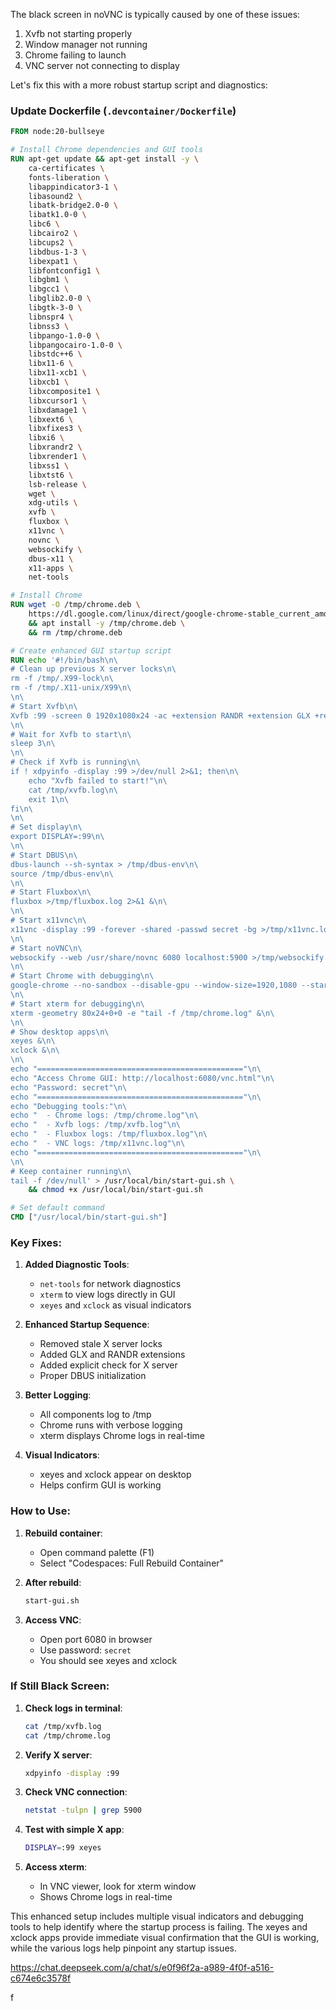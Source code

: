 The black screen in noVNC is typically caused by one of these issues:

1. Xvfb not starting properly
2. Window manager not running
3. Chrome failing to launch
4. VNC server not connecting to display

Let's fix this with a more robust startup script and diagnostics:

### Update Dockerfile (`.devcontainer/Dockerfile`)
```dockerfile
FROM node:20-bullseye

# Install Chrome dependencies and GUI tools
RUN apt-get update && apt-get install -y \
    ca-certificates \
    fonts-liberation \
    libappindicator3-1 \
    libasound2 \
    libatk-bridge2.0-0 \
    libatk1.0-0 \
    libc6 \
    libcairo2 \
    libcups2 \
    libdbus-1-3 \
    libexpat1 \
    libfontconfig1 \
    libgbm1 \
    libgcc1 \
    libglib2.0-0 \
    libgtk-3-0 \
    libnspr4 \
    libnss3 \
    libpango-1.0-0 \
    libpangocairo-1.0-0 \
    libstdc++6 \
    libx11-6 \
    libx11-xcb1 \
    libxcb1 \
    libxcomposite1 \
    libxcursor1 \
    libxdamage1 \
    libxext6 \
    libxfixes3 \
    libxi6 \
    libxrandr2 \
    libxrender1 \
    libxss1 \
    libxtst6 \
    lsb-release \
    wget \
    xdg-utils \
    xvfb \
    fluxbox \
    x11vnc \
    novnc \
    websockify \
    dbus-x11 \
    x11-apps \
    net-tools

# Install Chrome
RUN wget -O /tmp/chrome.deb \
    https://dl.google.com/linux/direct/google-chrome-stable_current_amd64.deb \
    && apt install -y /tmp/chrome.deb \
    && rm /tmp/chrome.deb

# Create enhanced GUI startup script
RUN echo '#!/bin/bash\n\
# Clean up previous X server locks\n\
rm -f /tmp/.X99-lock\n\
rm -f /tmp/.X11-unix/X99\n\
\n\
# Start Xvfb\n\
Xvfb :99 -screen 0 1920x1080x24 -ac +extension RANDR +extension GLX +render -noreset >/tmp/xvfb.log 2>&1 &\n\
\n\
# Wait for Xvfb to start\n\
sleep 3\n\
\n\
# Check if Xvfb is running\n\
if ! xdpyinfo -display :99 >/dev/null 2>&1; then\n\
    echo "Xvfb failed to start!"\n\
    cat /tmp/xvfb.log\n\
    exit 1\n\
fi\n\
\n\
# Set display\n\
export DISPLAY=:99\n\
\n\
# Start DBUS\n\
dbus-launch --sh-syntax > /tmp/dbus-env\n\
source /tmp/dbus-env\n\
\n\
# Start Fluxbox\n\
fluxbox >/tmp/fluxbox.log 2>&1 &\n\
\n\
# Start x11vnc\n\
x11vnc -display :99 -forever -shared -passwd secret -bg >/tmp/x11vnc.log 2>&1\n\
\n\
# Start noVNC\n\
websockify --web /usr/share/novnc 6080 localhost:5900 >/tmp/websockify.log 2>&1 &\n\
\n\
# Start Chrome with debugging\n\
google-chrome --no-sandbox --disable-gpu --window-size=1920,1080 --start-maximized --enable-logging=stderr --v=1 >/tmp/chrome.log 2>&1 &\n\
\n\
# Start xterm for debugging\n\
xterm -geometry 80x24+0+0 -e "tail -f /tmp/chrome.log" &\n\
\n\
# Show desktop apps\n\
xeyes &\n\
xclock &\n\
\n\
echo "=============================================="\n\
echo "Access Chrome GUI: http://localhost:6080/vnc.html"\n\
echo "Password: secret"\n\
echo "=============================================="\n\
echo "Debugging tools:"\n\
echo "  - Chrome logs: /tmp/chrome.log"\n\
echo "  - Xvfb logs: /tmp/xvfb.log"\n\
echo "  - Fluxbox logs: /tmp/fluxbox.log"\n\
echo "  - VNC logs: /tmp/x11vnc.log"\n\
echo "=============================================="\n\
\n\
# Keep container running\n\
tail -f /dev/null' > /usr/local/bin/start-gui.sh \
    && chmod +x /usr/local/bin/start-gui.sh

# Set default command
CMD ["/usr/local/bin/start-gui.sh"]
```

### Key Fixes:

1. **Added Diagnostic Tools**:
   - `net-tools` for network diagnostics
   - `xterm` to view logs directly in GUI
   - `xeyes` and `xclock` as visual indicators

2. **Enhanced Startup Sequence**:
   - Removed stale X server locks
   - Added GLX and RANDR extensions
   - Added explicit check for X server
   - Proper DBUS initialization

3. **Better Logging**:
   - All components log to /tmp
   - Chrome runs with verbose logging
   - xterm displays Chrome logs in real-time

4. **Visual Indicators**:
   - xeyes and xclock appear on desktop
   - Helps confirm GUI is working

### How to Use:

1. **Rebuild container**:
   - Open command palette (F1)
   - Select "Codespaces: Full Rebuild Container"

2. **After rebuild**:
   ```bash
   start-gui.sh
   ```

3. **Access VNC**:
   - Open port 6080 in browser
   - Use password: `secret`
   - You should see xeyes and xclock

### If Still Black Screen:

1. **Check logs in terminal**:
   ```bash
   cat /tmp/xvfb.log
   cat /tmp/chrome.log
   ```

2. **Verify X server**:
   ```bash
   xdpyinfo -display :99
   ```

3. **Check VNC connection**:
   ```bash
   netstat -tulpn | grep 5900
   ```

4. **Test with simple X app**:
   ```bash
   DISPLAY=:99 xeyes
   ```

5. **Access xterm**:
   - In VNC viewer, look for xterm window
   - Shows Chrome logs in real-time

This enhanced setup includes multiple visual indicators and debugging tools to help identify where the startup process is failing. The xeyes and xclock apps provide immediate visual confirmation that the GUI is working, while the various logs help pinpoint any startup issues.

https://chat.deepseek.com/a/chat/s/e0f96f2a-a989-4f0f-a516-c674e6c3578f

f